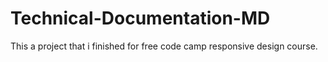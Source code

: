 # Technical-Documentation-MD


This a project that i finished for free code camp responsive design course.
